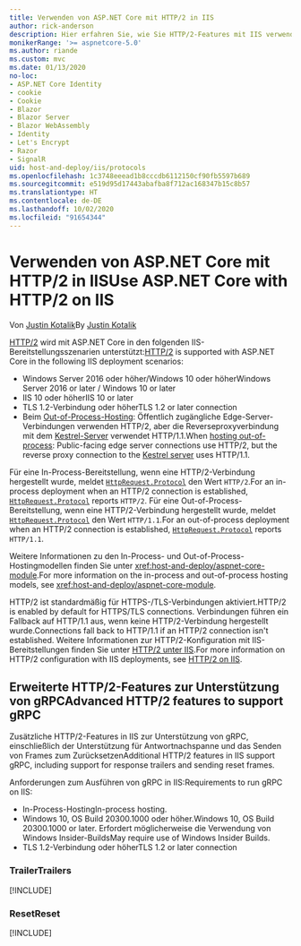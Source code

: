 ```yaml
---
title: Verwenden von ASP.NET Core mit HTTP/2 in IIS
author: rick-anderson
description: Hier erfahren Sie, wie Sie HTTP/2-Features mit IIS verwenden.
monikerRange: '>= aspnetcore-5.0'
ms.author: riande
ms.custom: mvc
ms.date: 01/13/2020
no-loc:
- ASP.NET Core Identity
- cookie
- Cookie
- Blazor
- Blazor Server
- Blazor WebAssembly
- Identity
- Let's Encrypt
- Razor
- SignalR
uid: host-and-deploy/iis/protocols
ms.openlocfilehash: 1c3748eeead1b8cccdb6112150cf90fb5597b689
ms.sourcegitcommit: e519d95d17443abafba8f712ac168347b15c8b57
ms.translationtype: HT
ms.contentlocale: de-DE
ms.lasthandoff: 10/02/2020
ms.locfileid: "91654344"
---
```

# <a name="use-aspnet-core-with-http2-on-iis"></a><span data-ttu-id="3e4e5-103">Verwenden von ASP.NET Core mit HTTP/2 in IIS</span><span class="sxs-lookup"><span data-stu-id="3e4e5-103">Use ASP.NET Core with HTTP/2 on IIS</span></span>

<span data-ttu-id="3e4e5-104">Von [Justin Kotalik](https://github.com/jkotalik)</span><span class="sxs-lookup"><span data-stu-id="3e4e5-104">By [Justin Kotalik](https://github.com/jkotalik)</span></span>

<span data-ttu-id="3e4e5-105">[HTTP/2](https://httpwg.org/specs/rfc7540.html) wird mit ASP.NET Core in den folgenden IIS-Bereitstellungsszenarien unterstützt:</span><span class="sxs-lookup"><span data-stu-id="3e4e5-105">[HTTP/2](https://httpwg.org/specs/rfc7540.html) is supported with ASP.NET Core in the following IIS deployment scenarios:</span></span>

* <span data-ttu-id="3e4e5-106">Windows Server 2016 oder höher/Windows 10 oder höher</span><span class="sxs-lookup"><span data-stu-id="3e4e5-106">Windows Server 2016 or later / Windows 10 or later</span></span>
* <span data-ttu-id="3e4e5-107">IIS 10 oder höher</span><span class="sxs-lookup"><span data-stu-id="3e4e5-107">IIS 10 or later</span></span>
* <span data-ttu-id="3e4e5-108">TLS 1.2-Verbindung oder höher</span><span class="sxs-lookup"><span data-stu-id="3e4e5-108">TLS 1.2 or later connection</span></span>
* <span data-ttu-id="3e4e5-109">Beim [Out-of-Process-Hosting](xref:host-and-deploy/iis/index#out-of-process-hosting-model): Öffentlich zugängliche Edge-Server-Verbindungen verwenden HTTP/2, aber die Reverseproxyverbindung mit dem [Kestrel-Server](xref:fundamentals/servers/kestrel) verwendet HTTP/1.1.</span><span class="sxs-lookup"><span data-stu-id="3e4e5-109">When [hosting out-of-process](xref:host-and-deploy/iis/index#out-of-process-hosting-model): Public-facing edge server connections use HTTP/2, but the reverse proxy connection to the [Kestrel server](xref:fundamentals/servers/kestrel) uses HTTP/1.1.</span></span>

<span data-ttu-id="3e4e5-110">Für eine In-Process-Bereitstellung, wenn eine HTTP/2-Verbindung hergestellt wurde, meldet [`HttpRequest.Protocol`](xref:Microsoft.AspNetCore.Http.HttpRequest.Protocol*) den Wert `HTTP/2`.</span><span class="sxs-lookup"><span data-stu-id="3e4e5-110">For an in-process deployment when an HTTP/2 connection is established, [`HttpRequest.Protocol`](xref:Microsoft.AspNetCore.Http.HttpRequest.Protocol*) reports `HTTP/2`.</span></span> <span data-ttu-id="3e4e5-111">Für eine Out-of-Process-Bereitstellung, wenn eine HTTP/2-Verbindung hergestellt wurde, meldet [`HttpRequest.Protocol`](xref:Microsoft.AspNetCore.Http.HttpRequest.Protocol*) den Wert `HTTP/1.1`.</span><span class="sxs-lookup"><span data-stu-id="3e4e5-111">For an out-of-process deployment when an HTTP/2 connection is established, [`HttpRequest.Protocol`](xref:Microsoft.AspNetCore.Http.HttpRequest.Protocol*) reports `HTTP/1.1`.</span></span>

<span data-ttu-id="3e4e5-112">Weitere Informationen zu den In-Process- und Out-of-Process-Hostingmodellen finden Sie unter <xref:host-and-deploy/aspnet-core-module>.</span><span class="sxs-lookup"><span data-stu-id="3e4e5-112">For more information on the in-process and out-of-process hosting models, see <xref:host-and-deploy/aspnet-core-module>.</span></span>

<span data-ttu-id="3e4e5-113">HTTP/2 ist standardmäßig für HTTPS-/TLS-Verbindungen aktiviert.</span><span class="sxs-lookup"><span data-stu-id="3e4e5-113">HTTP/2 is enabled by default for HTTPS/TLS connections.</span></span> <span data-ttu-id="3e4e5-114">Verbindungen führen ein Fallback auf HTTP/1.1 aus, wenn keine HTTP/2-Verbindung hergestellt wurde.</span><span class="sxs-lookup"><span data-stu-id="3e4e5-114">Connections fall back to HTTP/1.1 if an HTTP/2 connection isn't established.</span></span> <span data-ttu-id="3e4e5-115">Weitere Informationen zur HTTP/2-Konfiguration mit IIS-Bereitstellungen finden Sie unter [HTTP/2 unter IIS](/iis/get-started/whats-new-in-iis-10/http2-on-iis).</span><span class="sxs-lookup"><span data-stu-id="3e4e5-115">For more information on HTTP/2 configuration with IIS deployments, see [HTTP/2 on IIS](/iis/get-started/whats-new-in-iis-10/http2-on-iis).</span></span>

## <a name="advanced-http2-features-to-support-grpc"></a><span data-ttu-id="3e4e5-116">Erweiterte HTTP/2-Features zur Unterstützung von gRPC</span><span class="sxs-lookup"><span data-stu-id="3e4e5-116">Advanced HTTP/2 features to support gRPC</span></span>

<span data-ttu-id="3e4e5-117">Zusätzliche HTTP/2-Features in IIS zur Unterstützung von gRPC, einschließlich der Unterstützung für Antwortnachspanne und das Senden von Frames zum Zurücksetzen</span><span class="sxs-lookup"><span data-stu-id="3e4e5-117">Additional HTTP/2 features in IIS support gRPC, including support for response trailers and sending reset frames.</span></span>

<span data-ttu-id="3e4e5-118">Anforderungen zum Ausführen von gRPC in IIS:</span><span class="sxs-lookup"><span data-stu-id="3e4e5-118">Requirements to run gRPC on IIS:</span></span>

* <span data-ttu-id="3e4e5-119">In-Process-Hosting</span><span class="sxs-lookup"><span data-stu-id="3e4e5-119">In-process hosting.</span></span>
* <span data-ttu-id="3e4e5-120">Windows 10, OS Build 20300.1000 oder höher.</span><span class="sxs-lookup"><span data-stu-id="3e4e5-120">Windows 10, OS Build 20300.1000 or later.</span></span> <span data-ttu-id="3e4e5-121">Erfordert möglicherweise die Verwendung von Windows Insider-Builds</span><span class="sxs-lookup"><span data-stu-id="3e4e5-121">May require use of Windows Insider Builds.</span></span>
* <span data-ttu-id="3e4e5-122">TLS 1.2-Verbindung oder höher</span><span class="sxs-lookup"><span data-stu-id="3e4e5-122">TLS 1.2 or later connection</span></span>

### <a name="trailers"></a><span data-ttu-id="3e4e5-123">Trailer</span><span class="sxs-lookup"><span data-stu-id="3e4e5-123">Trailers</span></span>

[!INCLUDE[](~/includes/trailers.md)]

### <a name="reset"></a><span data-ttu-id="3e4e5-124">Reset</span><span class="sxs-lookup"><span data-stu-id="3e4e5-124">Reset</span></span>

[!INCLUDE[](~/includes/reset.md)]
